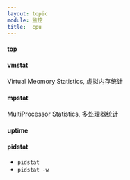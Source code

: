 ```yaml
---
layout: topic
module: 监控
title:  cpu
---
```


#### top

#### vmstat

Virtual Meomory Statistics, 虚拟内存统计

#### mpstat

MultiProcessor Statistics, 多处理器统计

#### uptime

#### pidstat

* `pidstat`
* `pidstat -w`
